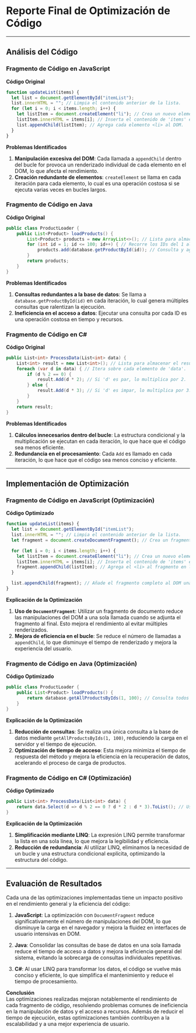
# Reporte Final de Optimización de Código

---

## Análisis del Código

### Fragmento de Código en JavaScript

**Código Original**
```javascript
function updateList(items) {
  let list = document.getElementById("itemList");
  list.innerHTML = ""; // Limpia el contenido anterior de la lista.
  for (let i = 0; i < items.length; i++) {
    let listItem = document.createElement("li"); // Crea un nuevo elemento <li>.
    listItem.innerHTML = items[i]; // Inserta el contenido de 'items' en cada <li>.
    list.appendChild(listItem); // Agrega cada elemento <li> al DOM.
  }
}
```

**Problemas Identificados**  
1. **Manipulación excesiva del DOM**: Cada llamada a `appendChild` dentro del bucle for provoca un renderizado individual de cada elemento en el DOM, lo que afecta el rendimiento.
2. **Creación redundante de elementos**: `createElement` se llama en cada iteración para cada elemento, lo cual es una operación costosa si se ejecuta varias veces en bucles largos.

### Fragmento de Código en Java

**Código Original**
```java
public class ProductLoader {
    public List<Product> loadProducts() {
        List<Product> products = new ArrayList<>(); // Lista para almacenar los productos.
        for (int id = 1; id <= 100; id++) { // Recorre los IDs del 1 al 100.
            products.add(database.getProductById(id)); // Consulta y agrega cada producto individualmente.
        }
        return products;
    }
}
```

**Problemas Identificados**  
1. **Consultas redundantes a la base de datos**: Se llama a `database.getProductById(id)` en cada iteración, lo cual genera múltiples consultas que ralentizan la ejecución.
2. **Ineficiencia en el acceso a datos**: Ejecutar una consulta por cada ID es una operación costosa en tiempo y recursos.

### Fragmento de Código en C#

**Código Original**
```csharp
public List<int> ProcessData(List<int> data) {
    List<int> result = new List<int>(); // Lista para almacenar el resultado.
    foreach (var d in data) { // Itera sobre cada elemento de 'data'.
        if (d % 2 == 0) {
            result.Add(d * 2); // Si 'd' es par, lo multiplica por 2.
        } else {
            result.Add(d * 3); // Si 'd' es impar, lo multiplica por 3.
        }
    }
    return result;
}
```

**Problemas Identificados**  
1. **Cálculos innecesarios dentro del bucle**: La estructura condicional y la multiplicación se ejecutan en cada iteración, lo que hace que el código sea menos eficiente.
2. **Redundancia en el procesamiento**: Cada `Add` es llamado en cada iteración, lo que hace que el código sea menos conciso y eficiente.

---

## Implementación de Optimización

### Fragmento de Código en JavaScript (Optimización)

**Código Optimizado**
```javascript
function updateList(items) {
  let list = document.getElementById("itemList");
  list.innerHTML = ""; // Limpia el contenido anterior de la lista.
  let fragment = document.createDocumentFragment(); // Crea un fragmento de documento temporal.

  for (let i = 0; i < items.length; i++) {
    let listItem = document.createElement("li"); // Crea un nuevo elemento <li>.
    listItem.innerHTML = items[i]; // Inserta el contenido de 'items' en cada <li>.
    fragment.appendChild(listItem); // Agrega el <li> al fragmento en lugar del DOM.
  }

  list.appendChild(fragment); // Añade el fragmento completo al DOM una sola vez.
}
```

**Explicación de la Optimización**  
1. **Uso de `DocumentFragment`**: Utilizar un fragmento de documento reduce las manipulaciones del DOM a una sola llamada cuando se adjunta el fragmento al final. Esto mejora el rendimiento al evitar múltiples renderizados.
2. **Mejora de eficiencia en el bucle**: Se reduce el número de llamadas a `appendChild`, lo que disminuye el tiempo de renderizado y mejora la experiencia del usuario.

### Fragmento de Código en Java (Optimización)

**Código Optimizado**
```java
public class ProductLoader {
    public List<Product> loadProducts() {
        return database.getAllProductsByIds(1, 100); // Consulta todos los productos de una vez usando el rango de IDs.
    }
}
```

**Explicación de la Optimización**  
1. **Reducción de consultas**: Se realiza una única consulta a la base de datos mediante `getAllProductsByIds(1, 100)`, reduciendo la carga en el servidor y el tiempo de ejecución.
2. **Optimización de tiempo de acceso**: Esta mejora minimiza el tiempo de respuesta del método y mejora la eficiencia en la recuperación de datos, acelerando el proceso de carga de productos.

### Fragmento de Código en C# (Optimización)

**Código Optimizado**
```csharp
public List<int> ProcessData(List<int> data) {
    return data.Select(d => d % 2 == 0 ? d * 2 : d * 3).ToList(); // Usa LINQ para procesar la lista en una sola operación.
}
```

**Explicación de la Optimización**  
1. **Simplificación mediante LINQ**: La expresión LINQ permite transformar la lista en una sola línea, lo que mejora la legibilidad y eficiencia.
2. **Reducción de redundancia**: Al utilizar LINQ, eliminamos la necesidad de un bucle y una estructura condicional explícita, optimizando la estructura del código.

---

## Evaluación de Resultados

Cada una de las optimizaciones implementadas tiene un impacto positivo en el rendimiento general y la eficiencia del código:

1. **JavaScript**: La optimización con `DocumentFragment` reduce significativamente el número de manipulaciones del DOM, lo que disminuye la carga en el navegador y mejora la fluidez en interfaces de usuario intensivas en DOM.
   
2. **Java**: Consolidar las consultas de base de datos en una sola llamada reduce el tiempo de acceso a datos y mejora la eficiencia general del sistema, evitando la sobrecarga de consultas individuales repetitivas.
   
3. **C#**: Al usar LINQ para transformar los datos, el código se vuelve más conciso y eficiente, lo que simplifica el mantenimiento y reduce el tiempo de procesamiento.

**Conclusión**  
Las optimizaciones realizadas mejoran notablemente el rendimiento de cada fragmento de código, resolviendo problemas comunes de ineficiencia en la manipulación de datos y el acceso a recursos. Además de reducir el tiempo de ejecución, estas optimizaciones también contribuyen a la escalabilidad y a una mejor experiencia de usuario.
